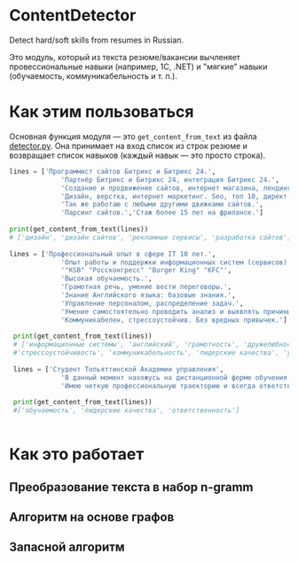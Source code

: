# ContentDetector


Detect hard/soft skills from resumes in Russian.

Это модуль, который из текста резюме/вакансии вычленяет провессиональные навыки (например, 1C, .NET) и "мягкие" навыки (обучаемость, коммуникабельность и т. п.).

# Как этим пользоваться

Основная функция модуля — это ```get_content_from_text``` из файла [detector.py](https://github.com/PasaOpasen/ContentDetector/blob/master/content_detector/detector.py). Она принимает на вход список из строк резюме и возвращает список навыков (каждый навык — это просто строка).

```python
lines = ['Программист сайтов Битрикс и Битрикс 24.',
             'Партнёр Битрикс и Битрикс 24, интеграция Битрикс 24.',
             'Создание и продвижение сайтов, интернет магазина, лендинга.',
             'Дизайн, верстка, интернет маркетинг. Seo, топ 10, директ, соц сети.',
             'Так же работаю с любыми другими движками сайтов.',
             'Парсинг сайтов.','Стаж более 15 лет на фрилансе.']
    
print(get_content_from_text(lines))
# ['дизайн', 'дизайн сайтов', 'рекламные сервисы', 'разработка сайтов', 'верстка сайтов', 'оптимизация сайтов', 'Битрикс']
    
lines = ['Профессиональный опыт в сфере IT 10 лет.',
             'Опыт работы и поддержки информационных систем (сервисов) в крупных компаниях, предприятиях и гос. учреждениях.',
             '"KSB" "Россконгресс" "Burger King" "KFC"',
             'Высокая обучаемость.',
             'Грамотная речь, умение вести переговоры.',
             'Знание Английского языка: базовые знания.',
             'Управление персоналом, распределение задач.',
             'Умение самостоятельно проводить анализ и выявлять причины возникновения ошибок, и проблем.',
             'Коммуникабелен, стрессоустойчив. Без вредных привычек.']
    
 print(get_content_from_text(lines))
 # ['информационные системы', 'английский', 'грамотность', 'дружелюбность', 'организованность', 'обучаемость', 
 #'стрессоустойчивость', 'коммуникабельность', 'лидерские качества', 'умение убеждать', 'Burger King', 'KFC', 'KSB']   
    
 lines = ['Студент Тольяттинской Академии управления',
             'В данный момент нахожусь на дистанционной форме обучения, поэтому ищу работу с графиком полной рабочей загруженности.',
             'Имею четкую профессиональную траекторию и всегда ответственно подхожу к выполнению возложенных на меня задач.']
    
 print(get_content_from_text(lines))
 #['обучаемость', 'лидерские качества', 'ответственность']
 
```

# Как это работает


## Преобразование текста в набор n-gramm

## Алгоритм на основе графов

## Запасной алгоритм




